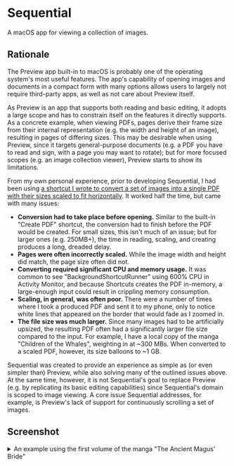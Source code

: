 # Sequential

A macOS app for viewing a collection of images.

## Rationale

The Preview app built-in to macOS is probably one of the operating system's most useful features. The app's capability of opening images and documents in a compact form with many options allows users to largely not require third-party apps, as well as not care about Preview itself.

As Preview is an app that supports both reading and basic editing, it adopts a large scope and has to constrain itself on the features it directly supports. As a concrete example, when viewing PDFs, pages derive their frame size from their internal representation (e.g. the width and height of an image), resulting in pages of differing sizes. This may be desirable when using Preview, since it targets general-purpose documents (e.g. a PDF you have to read and sign, with a page you may want to rotate); but for more focused scopes (e.g. an image collection viewer), Preview starts to show its limitations.

From my own personal experience, prior to developing Sequential, I had been using [a shortcut I wrote to convert a set of images into a single PDF with their sizes scaled to fit horizontally][shortcut]. It worked half the time, but came with many issues:
- **Conversion had to take place before opening.** Similar to the built-in "Create PDF" shortcut, the conversion had to finish before the PDF would be created. For small sizes, this isn't much of an issue; but for larger ones (e.g. 250MB+), the time in reading, scaling, and creating produces a long, dreaded delay.
- **Pages were often incorrectly scaled.** While the image width and height did match, the page size often did not.
- **Converting required significant CPU and memory usage.** It was common to see "BackgroundShortcutRunner" using 600% CPU in Activity Monitor, and because Shortcuts creates the PDF in-memory, a large-enough input could result in crippling memory consumption.
- **Scaling, in general, was often poor.** There were a number of times where I took a produced PDF and sent it to my phone, only to notice white lines that appeared on the border that would fade as I zoomed in.
- **The file size was much larger.** Since many images had to be artificially upsized, the resulting PDF often had a significantly larger file size compared to the input. For example, I have a local copy of the manga "Children of the Whales", weighting in at ~300 MBs. When converted to a scaled PDF, however, its size balloons to ~1 GB.

Sequential was created to provide an experience as simple as (or even simpler than) Preview, while also solving many of the outlined issues above. At the same time, however, it is not Sequential's goal to replace Preview (e.g. by replicating its basic editing capabilities) since Sequential's domain is scoped to image viewing. A core issue Sequential addresses, for example, is Preview's lack of support for continuously scrolling a set of images.

## Screenshot

<details>
  <summary>An example using the first volume of the manga "The Ancient Magus' Bride"</summary>
  
  <img src="Documentation/Screenshot.png" alt="The app showcasing the main canvas with one image, and a sidebar with three images.">
</details>

[shortcut]: https://kyleerhabor.com/convert-images-to-same-width-pdf.shortcut

